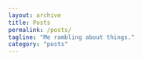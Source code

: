 ```yaml
---
layout: archive
title: Posts
permalink: /posts/
tagline: "Me rambling about things."
category: "posts"
---
```

